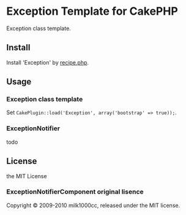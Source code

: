 # Exception Template for CakePHP

Exception class template.

## Install

Install 'Exception' by [recipe.php](https://github.com/k1LoW/recipe).

## Usage

### Exception class template

Set `CakePlugin::load('Exception', array('bootstrap' => true));`.

### ExceptionNotifier

todo

## License
the MIT License

### ExceptionNotifierComponent original lisence
Copyright © 2009-2010 milk1000cc, released under the MIT license.

